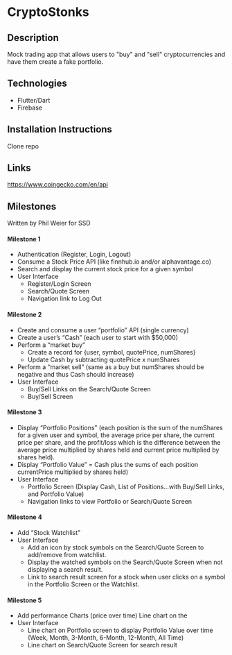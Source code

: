 # CryptoStonks

## Description 
Mock trading app that allows users to "buy" and "sell" cryptocurrencies and have them create a fake portfolio.

## Technologies
* Flutter/Dart
* Firebase

## Installation Instructions
Clone repo

## Links
https://www.coingecko.com/en/api

## Milestones
Written by Phil Weier for SSD

#### Milestone 1
* Authentication (Register, Login, Logout)
* Consume a Stock Price API (like finnhub.io and/or alphavantage.co)
* Search and display the current stock price for a given symbol
* User Interface
  * Register/Login Screen
  * Search/Quote Screen
  * Navigation link to Log Out

#### Milestone 2
* Create and consume a user “portfolio” API (single currency)
* Create a user’s “Cash” (each user to start with $50,000)
* Perform a “market buy”
  * Create a record for {user, symbol, quotePrice, numShares}
  * Update Cash by subtracting quotePrice x numShares
* Perform a “market sell” (same as a buy but numShares should be negative and thus Cash should increase)
* User Interface
  * Buy/Sell Links on the Search/Quote Screen
  * Buy/Sell Screen 

#### Milestone 3

* Display “Portfolio Positions” (each position is the sum of the numShares for a given user and symbol, the average price per share, the current price per share, and the profit/loss which is the difference between the average price multiplied by shares held and current price multiplied by shares held).
* Display “Portfolio Value” = Cash plus the sums of each position currentPrice multiplied by shares held)
* User Interface
  * Portfolio Screen (Display Cash, List of Positions…with Buy/Sell Links, and Portfolio Value)
  * Navigation links to view Portfolio or Search/Quote Screen

#### Milestone 4

* Add “Stock Watchlist”
* User Interface
  * Add an icon by stock symbols on the Search/Quote Screen to add/remove from watchlist.
  * Display the watched symbols on the Search/Quote Screen when not displaying a search result.
  * Link to search result screen for a stock when user clicks on a symbol in the Portfolio Screen or the Watchlist.

#### Milestone 5
* Add performance Charts (price over time) Line chart on the
* User Interface
  * Line chart on Portfolio screen to display Portfolio Value over time (Week, Month, 3-Month, 6-Month, 12-Month, All Time)
  * Line chart on Search/Quote Screen for search result

